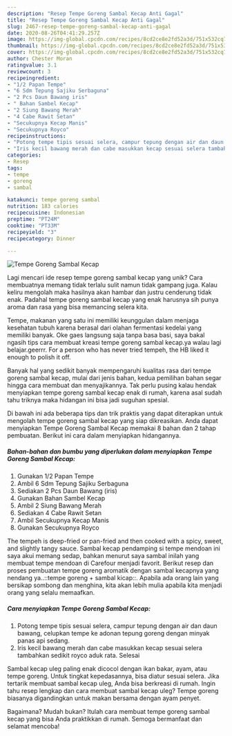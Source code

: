 ```yaml
---
description: "Resep Tempe Goreng Sambal Kecap Anti Gagal"
title: "Resep Tempe Goreng Sambal Kecap Anti Gagal"
slug: 2467-resep-tempe-goreng-sambal-kecap-anti-gagal
date: 2020-08-26T04:41:29.257Z
image: https://img-global.cpcdn.com/recipes/8cd2ce8e2fd52a3d/751x532cq70/tempe-goreng-sambal-kecap-foto-resep-utama.jpg
thumbnail: https://img-global.cpcdn.com/recipes/8cd2ce8e2fd52a3d/751x532cq70/tempe-goreng-sambal-kecap-foto-resep-utama.jpg
cover: https://img-global.cpcdn.com/recipes/8cd2ce8e2fd52a3d/751x532cq70/tempe-goreng-sambal-kecap-foto-resep-utama.jpg
author: Chester Moran
ratingvalue: 3.1
reviewcount: 3
recipeingredient:
- "1/2 Papan Tempe"
- "6 Sdm Tepung Sajiku Serbaguna"
- "2 Pcs Daun Bawang iris"
- " Bahan Sambel Kecap"
- "2 Siung Bawang Merah"
- "4 Cabe Rawit Setan"
- "Secukupnya Kecap Manis"
- "Secukupnya Royco"
recipeinstructions:
- "Potong tempe tipis sesuai selera, campur tepung dengan air dan daun bawang, celupkan tempe ke adonan tepung goreng dengan minyak panas api sedang."
- "Iris kecil bawang merah dan cabe masukkan kecap sesuai selera tambahkan sedikit royco aduk rata. Selesai"
categories:
- Resep
tags:
- tempe
- goreng
- sambal

katakunci: tempe goreng sambal 
nutrition: 183 calories
recipecuisine: Indonesian
preptime: "PT24M"
cooktime: "PT33M"
recipeyield: "3"
recipecategory: Dinner

---
```



![Tempe Goreng Sambal Kecap](https://img-global.cpcdn.com/recipes/8cd2ce8e2fd52a3d/751x532cq70/tempe-goreng-sambal-kecap-foto-resep-utama.jpg)

Lagi mencari ide resep tempe goreng sambal kecap yang unik? Cara membuatnya memang tidak terlalu sulit namun tidak gampang juga. Kalau keliru mengolah maka hasilnya akan hambar dan justru cenderung tidak enak. Padahal tempe goreng sambal kecap yang enak harusnya sih punya aroma dan rasa yang bisa memancing selera kita.

Tempe, makanan yang satu ini memiliki keunggulan dalam menjaga kesehatan tubuh karena berasal dari olahan fermentasi kedelai yang memiliki banyak. Oke gaes langsung saja tanpa basa basi, saya bakal ngasih tips cara membuat kreasi tempe goreng sambal kecap.ya walau lagi belajar.geerrr. For a person who has never tried tempeh, the HB liked it enough to polish it off.

Banyak hal yang sedikit banyak mempengaruhi kualitas rasa dari tempe goreng sambal kecap, mulai dari jenis bahan, kedua pemilihan bahan segar hingga cara membuat dan menyajikannya. Tak perlu pusing kalau hendak menyiapkan tempe goreng sambal kecap enak di rumah, karena asal sudah tahu triknya maka hidangan ini bisa jadi suguhan spesial.


Di bawah ini ada beberapa tips dan trik praktis yang dapat diterapkan untuk mengolah tempe goreng sambal kecap yang siap dikreasikan. Anda dapat menyiapkan Tempe Goreng Sambal Kecap memakai 8 bahan dan 2 tahap pembuatan. Berikut ini cara dalam menyiapkan hidangannya.

<!--inarticleads1-->

##### Bahan-bahan dan bumbu yang diperlukan dalam menyiapkan Tempe Goreng Sambal Kecap:

1. Gunakan 1/2 Papan Tempe
1. Ambil 6 Sdm Tepung Sajiku Serbaguna
1. Sediakan 2 Pcs Daun Bawang (iris)
1. Gunakan  Bahan Sambel Kecap
1. Ambil 2 Siung Bawang Merah
1. Sediakan 4 Cabe Rawit Setan
1. Ambil Secukupnya Kecap Manis
1. Gunakan Secukupnya Royco


The tempeh is deep-fried or pan-fried and then cooked with a spicy, sweet, and slightly tangy sauce. Sambal kecap pendamping si tempe mendoan ini saya akui memang sedap, bahkan menurut saya sambal inilah yang membuat tempe mendoan di Carefour menjadi favorit. Berikut resep dan proses pembuatan tempe goreng aromatik dengan sambal kecapnya yang nendang ya..::tempe goreng + sambal kicap::. Apabila ada orang lain yang bersikap sombong dan menghina, kita akan lebih mulia apabila kita menjadi orang yang selalu memaafkan. 

<!--inarticleads2-->

##### Cara menyiapkan Tempe Goreng Sambal Kecap:

1. Potong tempe tipis sesuai selera, campur tepung dengan air dan daun bawang, celupkan tempe ke adonan tepung goreng dengan minyak panas api sedang.
1. Iris kecil bawang merah dan cabe masukkan kecap sesuai selera tambahkan sedikit royco aduk rata. Selesai


Sambal kecap uleg paling enak dicocol dengan ikan bakar, ayam, atau tempe goreng. Untuk tingkat kepedasannya, bisa diatur sesuai selera. Jika tertarik membuat sambal kecap uleg, Anda bisa berkreasi di rumah. Ingin tahu resep lengkap dan cara membuat sambal kecap uleg? Tempe goreng biasanya digandingkan untuk makan bersama dengan ayam penyet. 

Bagaimana? Mudah bukan? Itulah cara membuat tempe goreng sambal kecap yang bisa Anda praktikkan di rumah. Semoga bermanfaat dan selamat mencoba!

